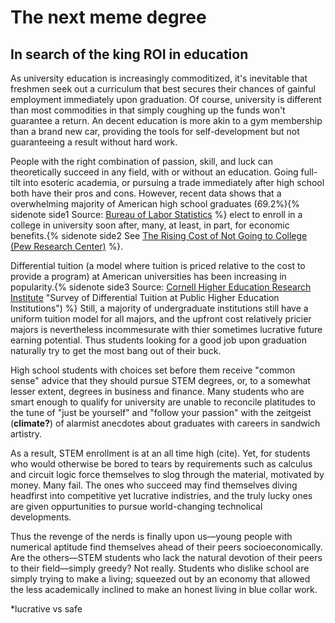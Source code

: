 # The next meme degree

## In search of the king ROI in education

As university education is increasingly commoditized, it's inevitable that freshmen seek out a curriculum that best secures their chances of gainful employment immediately upon graduation. Of course, university is different than most commodities in that simply coughing up the funds won't guarantee a return. An decent education is more akin to a gym membership than a brand new car, providing the tools for self-development but not guaranteeing a result without hard work.

People with the right combination of passion, skill, and luck can theoretically succeed in any field, with or without an education. Going full-tilt into esoteric academia, or pursuing a trade immediately after high school both have their pros and cons. However, recent data shows that a overwhelming majority of American high school graduates (69.2%){% sidenote side1 Source: [Bureau of Labor Statistics](http://www.bls.gov/news.release/hsgec.nr0.htm "Post-Secondary Enrollment") %} elect to enroll in a college in university soon after, many, at least, in part, for economic benefits.{% sidenote side2 See [The Rising Cost of Not Going to College (Pew Research Center)](http://www.pewsocialtrends.org/2014/02/11/the-rising-cost-of-not-going-to-college/ "Post-Secondary Enrollment") %}.

[//]: # (College enrollment: http://archive.is/vB0kk)
[//]: # (The Rising Cost...: http://archive.is/de89e)

Differential tuition (a model where tuition is priced relative to the cost to provide a program) at American universities has been increasing in popularity.{% sidenote side3 Source: [Cornell Higher Education Research Institute](https://www.ilr.cornell.edu/sites/ilr.cornell.edu/files/2011%20Survey%20of%20Differential%20Tuition%20at%20Public%20Higher%20Education%20Institutions.pdf) "Survey of Differential Tuition at Public Higher Education Institutions") %} Still, a majority of undergraduate institutions still have a uniform tuition model for all majors, and the upfront cost relatively pricier majors is nevertheless incommesurate with thier sometimes lucrative future earning potential. Thus students looking for a good job upon graduation naturally try to get the most bang out of their buck.

High school students with choices set before them receive "common sense" advice that they should pursue STEM degrees, or, to a somewhat lesser extent, degrees in business and finance. Many students who are smart enough to qualify for university are unable to reconcile platitudes to the tune of "just be yourself" and "follow your passion" with the zeitgeist (**climate?**) of alarmist anecdotes about graduates with careers in sandwich artistry. 

[//]: # (Cornell Study...: http://archive.is/de89e)

As a result, STEM enrollment is at an all time high (cite). Yet, for students who would otherwise be bored to tears by requirements such as calculus and circuit logic force themselves to slog through the material, motivated by money. Many fail. The ones who succeed may find themselves diving headfirst into competitive yet lucrative indistries, and the truly lucky ones are given oppurtunities to pursue world-changing technolical developments. 

Thus the revenge of the nerds is finally upon us—young people with numerical aptitude find themselves ahead of their peers socioeconomically. Are the others—STEM students who lack the natural devotion of their peers to their field—simply greedy? Not really. Students who dislike school are simply trying to make a living; squeezed out by an economy that allowed the less academically inclined to make an honest living in blue collar work. 






*lucrative vs safe